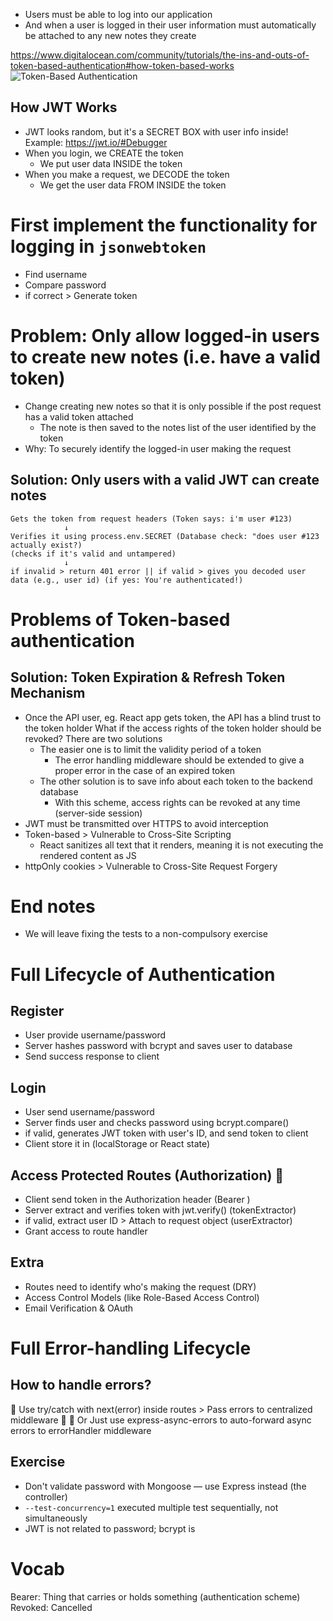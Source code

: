 - Users must be able to log into our application
- And when a user is logged in their user information must automatically be attached to any new notes they create

https://www.digitalocean.com/community/tutorials/the-ins-and-outs-of-token-based-authentication#how-token-based-works
![Token-Based Authentication](https://fullstackopen.com/static/259c9dce6b3d1d77bedb04e799ac7dd3/5a190/16new.png)

## How JWT Works
- JWT looks random, but it's a SECRET BOX with user info inside!
Example: https://jwt.io/#Debugger
- When you login, we CREATE the token
  * We put user data INSIDE the token
- When you make a request, we DECODE the token
  * We get the user data FROM INSIDE the token

# First implement the functionality for logging in `jsonwebtoken`
- Find username
- Compare password
- if correct > Generate token

# Problem: Only allow logged-in users to create new notes (i.e. have a valid token)
- Change creating new notes so that it is only possible if the post request has a valid token attached
  * The note is then saved to the notes list of the user identified by the token
- Why: To securely identify the logged-in user making the request
## Solution: Only users with a valid JWT can create notes
```💡
Gets the token from request headers (Token says: i'm user #123)
            ↓
Verifies it using process.env.SECRET (Database check: "does user #123 actually exist?)
(checks if it's valid and untampered)
            ↓
if invalid > return 401 error || if valid > gives you decoded user data (e.g., user id) (if yes: You're authenticated!)
```

# Problems of Token-based authentication
## Solution: Token Expiration & Refresh Token Mechanism
- Once the API user, eg. React app gets token, the API has a blind trust to the token holder
  What if the access rights of the token holder should be revoked? There are two solutions
  - The easier one is to limit the validity period of a token
    * The error handling middleware should be extended to give a proper error in the case of an expired token
  - The other solution is to save info about each token to the backend database
    * With this scheme, access rights can be revoked at any time (server-side session)
- JWT must be transmitted over HTTPS to avoid interception
- Token-based > Vulnerable to Cross-Site Scripting
  * React sanitizes all text that it renders, meaning it is not executing the rendered content as JS
- httpOnly cookies > Vulnerable to Cross-Site Request Forgery

# End notes
- We will leave fixing the tests to a non-compulsory exercise
<!-- - We will implement login to the frontend in the next part -->

# Full Lifecycle of Authentication
## Register
- User provide username/password
- Server hashes password with bcrypt and saves user to database
- Send success response to client
## Login
- User send username/password
- Server finds user and checks password using bcrypt.compare()
- if valid, generates JWT token with user's ID, and send token to client
- Client store it in (localStorage or React state)
## Access Protected Routes (Authorization) 🚂
- Client send token in the Authorization header (Bearer <token>)
- Server extract and verifies token with jwt.verify() (tokenExtractor)
- if valid, extract user ID > Attach to request object (userExtractor)
- Grant access to route handler
## Extra
- Routes need to identify who's making the request (DRY)
- Access Control Models (like Role-Based Access Control)
- Email Verification & OAuth

# Full Error-handling Lifecycle
## How to handle errors?
🔸 Use try/catch with next(error) inside routes > Pass errors to centralized middleware 🐞
🔸 Or Just use express-async-errors to auto-forward async errors to errorHandler middleware

## Exercise
- Don't validate password with Mongoose — use Express instead (the controller)
- `--test-concurrency=1` executed multiple test sequentially, not simultaneously
- JWT is not related to password; bcrypt is
<!-- app.use('/api/blogs', middleware.userExtractor, blogsRouter) // use the middleware in all routes -->
<!-- router.post('/', userExtractor, async (request, response) => {}) // registered only for individual routes -->

# Vocab
Bearer: Thing that carries or holds something (authentication scheme)
Revoked: Cancelled
